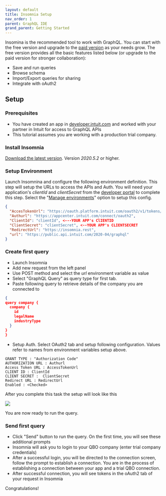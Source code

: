 ```yaml
---
layout: default
title: Insomnia Setup
nav_order: 1
parent: GraphQL IDE
grand_parent: Getting Started
---
```


Insomina is the recommended tool to work with GraphQL.  You can start with the free version and upgrade to the [paid version](https://insomnia.rest/pricing/) as your needs grow. The free version provides all the basic features listed below (or upgrade to the paid version for stronger collaboration):
* Save and run queries
* Browse schema 
* Import/Export queries for sharing
* Integrate with oAuth2

## Setup

### Prerequisites

* You have created an app in [developer.intuit.com](https://developer.intuit.com) and worked with your partner in Intuit for access to GraphQL APIs
* This tutorial assumes you are working with a production trial company.

### Install Insomnia
[Download the latest version](https://insomnia.rest/download/). Version *2020.5.2* or higher.

### Setup Environment
Launch Insomnina and configure the following environment definition. This step will setup the URLs to access the APIs and Auth. You will need your application's *clientId* and *clientSecret* from the [developer portal](https://developer.intuit.com/app/developer/qbo/docs/build-your-first-app) to complete this step. Select the "[Manage environments](https://support.insomnia.rest/article/18-environment-variables)" option to setup this config.

```json
{
  "AccesTokenUrl": "https://oauth.platform.intuit.com/oauth2/v1/tokens/bearer",
  "Authurl": "https://appcenter.intuit.com/connect/oauth2",
  "ClientId": "clientId", <---YOUR APP's ClIENTID
  "ClientSecret": "clientSecret", <--YOUR APP's CLIENTSECRET
  "RedirectUrl": "https://insomnia.rest",
  "url": "https://public.api.intuit.com/2020-04/graphql"
}
```

### Create first query
* Launch Insomnia
* Add new request from the left panel
* Use POST method and select the *url* environment variable as value
* Select "GraphQL Query" as query type for first tab.
* Paste following query to retrieve details of the company you are connected to
```json
{
query company {
  company {
    id
    legalName
    industryType	
  }
}
}
```
* Setup Auth. Select OAuth2 tab and setup following configuration.  Values refer to names from environment variables setup above.
```
GRANT TYPE : "Authorization Code"
AUTHORIZATION URL : Authurl
Access Token URL : AccessTokenUrl
CLIENT ID : ClientId
CLIENT SECRET :  ClientSecret
Redirect URL : RedirectUrl
Enabled : <Checked> 
```
After you complete this task the setup will look like this 

![](/intuit-api-docs/assets/images/oauth2.png)

You are now ready to run the query.

### Send first query

* Click "Send" button to run the query. On the first time, you will see these additional prompts
* Insomnia will ask you to login to your QBO company (enter trial company credentials)
* After a successful login, you will be directed to the connection screen, follow the prompt to establish a connection. You are in the process of establishing a connection between your app and a trial QBO connection.
* After successful connection, you will see tokens in the oAuth2 tab of your request in Insomnia

Congratulations!
